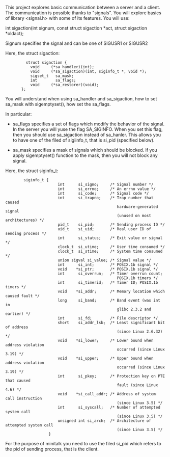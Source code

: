 This project explores basic communication between a server and a client.
The communication is possible thanks to "signals".
You will explore basics of library <signal.h>
with some of its features.
You will use:

int sigaction(int signum, const struct sigaction *act, struct sigaction *oldact);

Signum specifies the signal and can be one of SIGUSR1 or SIGUSR2

Here, the struct sigaction:

             struct sigaction {
               void     (*sa_handler)(int);
               void     (*sa_sigaction)(int, siginfo_t *, void *);
               sigset_t   sa_mask;
               int        sa_flags;
               void     (*sa_restorer)(void);
           };
  You will understand when using sa_handler and sa_sigaction,
  how to set sa_mask with sigemptyset(), how set the sa_flags.
           
  In particular: 
  - sa_flags specifies a set of flags which modify the behavior of the 
    signal. In the server you will yuse the flag SA_SIGINFO.
    When you set this flag, then you should use sa_sigaction instead
    of sa_hanler. This allows you to have one of the filed of sigiinfo_t,
    that is si_pid (specified below).
    
  - sa_mask specifies a mask of signals  which  should  be  blocked.
    If you apply sigemptyset() function to the mask, then you will not
    block any signal.
            
           
Here, the struct siginfo_t:

            siginfo_t {
                           int      si_signo;     /* Signal number */
                           int      si_errno;     /* An errno value */
                           int      si_code;      /* Signal code */
                           int      si_trapno;    /* Trap number that caused
                                                     hardware-generated signal
                                                     (unused on most architectures) */
                           pid_t    si_pid;       /* Sending process ID */
                           uid_t    si_uid;       /* Real user ID of sending process */
                           int      si_status;    /* Exit value or signal */
                           clock_t  si_utime;     /* User time consumed */
                           clock_t  si_stime;     /* System time consumed */
                           union sigval si_value; /* Signal value */
                           int      si_int;       /* POSIX.1b signal */
                           void    *si_ptr;       /* POSIX.1b signal */
                           int      si_overrun;   /* Timer overrun count;
                                                     POSIX.1b timers */
                           int      si_timerid;   /* Timer ID; POSIX.1b timers */
                           void    *si_addr;      /* Memory location which caused fault */
                           long     si_band;      /* Band event (was int in
                                                     glibc 2.3.2 and earlier) */
                           int      si_fd;        /* File descriptor */
                           short    si_addr_lsb;  /* Least significant bit of address
                                                     (since Linux 2.6.32) */
                           void    *si_lower;     /* Lower bound when address violation
                                                     occurred (since Linux 3.19) */
                           void    *si_upper;     /* Upper bound when address violation
                                                     occurred (since Linux 3.19) */
                           int      si_pkey;      /* Protection key on PTE that caused
                                                     fault (since Linux 4.6) */
                           void    *si_call_addr; /* Address of system call instruction
                                                     (since Linux 3.5) */
                           int      si_syscall;   /* Number of attempted system call
                                                     (since Linux 3.5) */
                           unsigned int si_arch;  /* Architecture of attempted system call
                                                     (since Linux 3.5) */
                       }
  For the purpose of minitalk you need to use the filed si_pid which refers 
  to the pid of sending process, that is the client.
